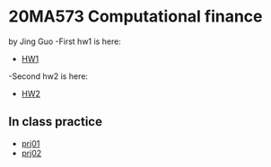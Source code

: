 # 20MA573 Computational finance
by Jing Guo
-First hw1 is here:
- [HW1](HW1.ipynb)

-Second hw2 is here:
- [HW2](Hw2(1).ipynb)
## In class practice
- [prj01](src/Project_1.ipynb)
- [prj02](src/project2.ipynb)
